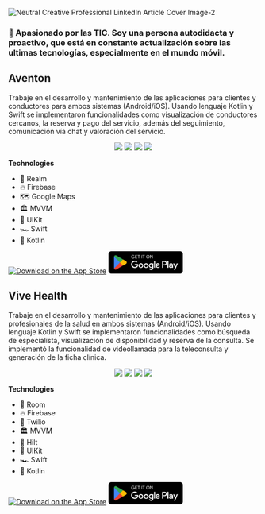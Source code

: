 ![Neutral Creative Professional LinkedIn Article Cover Image-2](https://miro.medium.com/v2/resize:fit:4800/format:webp/1*e3jNfHQGTe7f7ptGpa74yA.png)
       
 
### 👋 Apasionado por las TIC. Soy una persona autodidacta y proactivo, que está en constante actualización sobre las ultimas tecnologías, especialmente en el mundo móvil.



## Aventon
Trabaje en el desarrollo y mantenimiento de las aplicaciones para clientes y conductores para ambos sistemas (Android/iOS). Usando lenguaje Kotlin y Swift se implementaron funcionalidades como visualización de conductores cercanos, la reserva y pago del servicio, además del seguimiento, comunicación vía chat y valoración del servicio.


<p align="center">
<img src="https://github.com/user-attachments/assets/df6c9eee-3169-487b-a1f1-7433cd98058d", width="230"/>
<img src="https://github.com/user-attachments/assets/96e7b3b5-2086-4863-aef0-6f36c378d322", width="230"/>
<img src="https://github.com/user-attachments/assets/8553b2f4-d797-40ff-b139-1c49a4b6acc2", width="230"/>
<img src="https://github.com/user-attachments/assets/7048266d-4b29-4061-9115-50ce96b76078", width="230"/>
</p>


**Technologies**
- 💾 Realm
- 🔥 Firebase
- 🗺️ Google Maps
- 🏛️ MVVM
- 📐 UIKit
- 🏎️ Swift
- 🤖 Kotlin


<a href="https://apps.apple.com/ni/app/avent%C3%B3n/id1213676815" target="_blank"><img width="144" alt="Download on the App Store" src="https://developer.apple.com/assets/elements/badges/download-on-the-app-store.svg"/></a>
<a href="https://play.google.com/store/apps/developer?id=Avent%C3%B3n+Tech" target="_blank"><img width="150" alt="Download on Google Play" src="https://github.com/pioug/google-play-badges/blob/main/svg/en.svg"/></a>


## Vive Health
Trabaje en el desarrollo y mantenimiento de las aplicaciones para clientes y profesionales de la salud en ambos sistemas (Android/iOS). Usando lenguaje Kotlin y Swift se implementaron funcionalidades como búsqueda de especialista, visualización de disponibilidad y reserva de la consulta. Se implementó la funcionalidad de videollamada para la teleconsulta y generación de la ficha clínica.


<p align="center">
<img src="https://github.com/user-attachments/assets/5024a6e1-6a24-4ebd-be2c-58938206565e", width="230"/>
<img src="https://github.com/user-attachments/assets/70b3aef6-cb33-4e1b-952b-3189b2cda5cc, width="230"/>
<img src="https://github.com/user-attachments/assets/a75b8537-5d93-4aad-843d-1cf8aeda898c", width="230"/>
<img src="https://github.com/user-attachments/assets/8be999ef-4504-43d4-8a06-2b39bc87c966", width="230"/>
</p>


**Technologies**
- 💾 Room
- 🔥 Firebase
- 📲 Twilio
- 🏛️ MVVM
- 💉 Hilt
- 📐 UIKit
- 🏎️ Swift
- 🤖 Kotlin


<a href="https://apps.apple.com/pe/app/vive-health/id1556795740" target="_blank"><img width="144" alt="Download on the App Store" src="https://developer.apple.com/assets/elements/badges/download-on-the-app-store.svg"/></a>
<a href="https://play.google.com/store/apps/details?id=patients.com.smartdoctor" target="_blank"><img width="150" alt="Download on Google Play" src="https://github.com/pioug/google-play-badges/blob/main/svg/en.svg"/></a>
